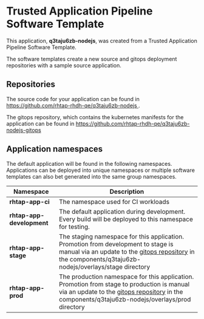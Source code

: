 # Trusted Application Pipeline Software Template

This application, **q3taju6zb-nodejs**, was created from a Trusted Application Pipeline Software Template.

The software templates create a new source and gitops deployment repositories with a sample source application. 

## Repositories

The source code for your application can be found in [https://github.com/rhtap-rhdh-qe/q3taju6zb-nodejs ](https://github.com/rhtap-rhdh-qe/q3taju6zb-nodejs ).
 
The gitops repository, which contains the kubernetes manifests for the application can be found in 
[https://github.com/rhtap-rhdh-qe/q3taju6zb-nodejs-gitops ](https://github.com/rhtap-rhdh-qe/q3taju6zb-nodejs-gitops ) 

## Application namespaces 

The default application will be found in the following namespaces. Applications can be deployed into unique namespaces or multiple software templates can also bet generated into the same group namespaces.  

|  Namespace   |  Description   |  
| -------- | -------- |
| **rhtap-app-ci** | The namespace used for CI workloads |
| **rhtap-app-development** | The default application during development. Every build will be deployed to this namespace for testing. |
| **rhtap-app-stage** | The staging namespace for this application. Promotion from development to stage is manual via an update to the [gitops repository](https://github.com/rhtap-rhdh-qe/q3taju6zb-nodejs-gitops ) in the components/q3taju6zb-nodejs/overlays/stage directory |
| **rhtap-app-prod** | The production namespace for this application. Promotion from stage to production is manual via an update to the [gitops repository](https://github.com/rhtap-rhdh-qe/q3taju6zb-nodejs-gitops ) in the components/q3taju6zb-nodejs/overlays/prod directory |
